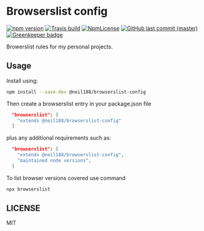 # Browserslist config

[![npm version](https://img.shields.io/npm/v/@neil188/browserslist-config.svg?style=popout)](https://www.npmjs.com/package/@neil188/pub-names)
[![Travis build](https://img.shields.io/travis/Neil188/pub-names/master.svg?style=popout)](https://travis-ci.org/Neil188/pub-names)
[![NpmLicense](https://img.shields.io/npm/l/@neil188/pub-names.svg?style=popout)](https://www.npmjs.com/package/@neil188/pub-names)
[![GitHub last commit (master)](https://img.shields.io/github/last-commit/neil188/pub-names/master.svg?style=popout)](https://github.com/Neil188/pub-names) [![Greenkeeper badge](https://badges.greenkeeper.io/Neil188/browserslist-config.svg)](https://greenkeeper.io/)

Browerslist rules for my personal projects.

## Usage

Install using:

```bash
npm install --save-dev @neil188/browserslist-config
```

Then create a browserslist entry in your package.json file

```json
  "browserslist": [
    "extends @neil188/browserslist-config"
  ]
```

plus any additional requirements such as:

```json
  "browserslist": [
    "extends @neil188/browserslist-config",
    "maintained node versions",
  ]
```

To list browser versions covered use command

```bash
npx browserslist
```

## LICENSE

MIT
